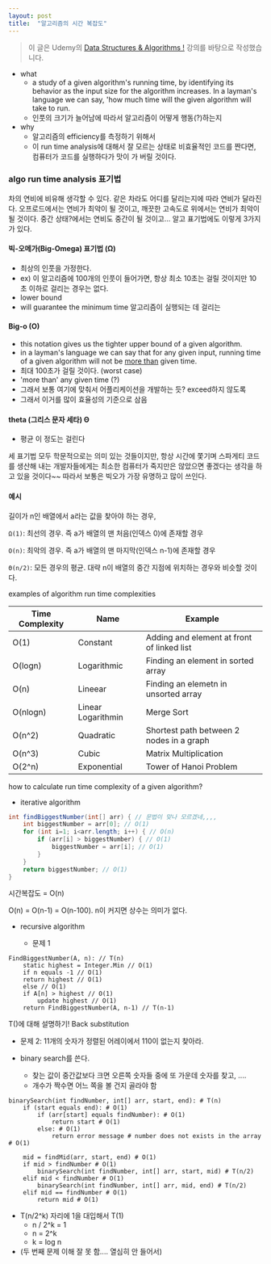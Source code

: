 ```yaml
---
layout: post
title:  "알고리즘의 시간 복잡도"
---
```


> 이 글은 Udemy의 [Data Structures & Algorithms !](https://www.udemy.com/course/learn-data-structure-algorithms-with-java-interview/) 강의를 바탕으로 작성했습니다.

* what
  * a study of a given algorithm's running time, by identifying its behavior as the input size for the algorithm increases. In a layman's language we can say, 'how much time will the given algorithm will take to run.
  * 인풋의 크기가 늘어남에 따라서 알고리즘이 어떻게 행동(?)하는지
* why
  * 알고리즘의 efficiency를 측정하기 위해서
  * 이 run time analysis에 대해서 잘 모르는 상태로 비효율적인 코드를 짠다면, 컴퓨터가 코드를 실행하다가 맛이 가 버릴 것이다.

### algo run time analysis 표기법

차의 연비에 비유해 생각할 수 있다. 같은 차라도 어디를 달리는지에 따라 연비가 달라진다. 오프로드에서는 연비가 최악이 될 것이고, 깨끗한 고속도로 위에서는 연비가 최악이 될 것이다. 중간 상태?에서는 연비도 중간이 될 것이고... 알고 표기법에도 이렇게 3가지가 있다.

#### 빅-오메가(Big-Omega) 표기법 (Ω)
* 최상의 인풋을 가정한다.
* ex) 이 알고리즘에 100개의 인풋이 들어가면, 항상 최소 10초는 걸릴 것이지만 10초 이하로 걸리는 경우는 없다.
* lower bound
* will guarantee the minimum time 알고리즘이 실행되는 데 걸리는

#### Big-o (O)
* this notation gives us the tighter upper bound of a given algorithm.
* in a layman's language we can say that for any given input, running time of a given algorithm will not be <u>more than</u> given time.
* 최대 100초가 걸릴 것이다. (worst case)
* 'more than' any given time (?)
* 그래서 보통 여기에 맞춰서 어플리케이션을 개발하는 듯? exceed하지 않도록
* 그래서 이거를 많이 효율성의 기준으로 삼음

#### theta (그리스 문자 세타) Θ
* 평균 이 정도는 걸린다

세 표기법 모두 학문적으로는 의미 있는 것들이지만, 항상 시간에 쫓기며 스파게티 코드를 생산해 내는 개발자들에게는 최소한 컴퓨터가 죽지만은 않았으면 좋겠다는 생각을 하고 있을 것이다~~ 따라서 보통은 빅오가 가장 유명하고 많이 쓰인다.

#### 예시
길이가 n인 배열에서 a라는 값을 찾아야 하는 경우,

`Ω(1)`: 최선의 경우. 즉 a가 배열의 맨 처음(인덱스 0)에 존재할 경우

`O(n)`: 최악의 경우. 즉 a가 배열의 맨 마지막(인덱스 n-1)에 존재할 경우

`Θ(n/2)`: 모든 경우의 평균. 대략 n이 배열의 중간 지점에 위치하는 경우와 비슷할 것이다.


examples of algorithm run time complexities

Time Complexity | Name | Example
--- | --- | ---
O(1) | Constant | Adding and element at front of linked list
O(logn) | Logarithmic | Finding an element in sorted array
O(n) | Lineear | Finding an elemetn in unsorted array
O(nlogn) | Linear Logarithmin | Merge Sort
O(n^2) | Quadratic | Shortest path between 2 nodes in a graph
O(n^3) | Cubic | Matrix Multiplication
O(2^n) | Exponential | Tower of Hanoi Problem

how to calculate run time complexity of a given algorithm?

* iterative algorithm

```java
int findBiggestNumber(int[] arr) { // 문법이 맞나 모르겠네,,,,
    int biggestNumber = arr[0]; // O(1)
    for (int i=1; i<arr.length; i++) { // O(n)
        if (arr[i] > biggestNumber) { // O(1)
            biggestNumber = arr[i]; // O(1)
        }
    }
    return biggestNumber; // O(1)
}
```
시간복잡도 = O(n)

O(n) = O(n-1) = O(n-100). n이 커지면 상수는 의미가 없다.


* recursive algorithm

  * 문제 1

```
FindBiggestNumber(A, n): // T(n)
    static highest = Integer.Min // O(1)
    if n equals -1 // O(1)
    return highest // O(1)
    else // O(1)
    if A[n] > highest // O(1)
        update highest // O(1)
    return FindBiggestNumber(A, n-1) // T(n-1)
```
T()에 대해 설명하기! Back substitution


  * 문제 2: 11개의 숫자가 정렬된 어레이에서 110이 없는지 찾아라.

  * binary search를 쓴다.

    * 찾는 값이 중간값보다 크면 오른쪽 숫자들 중에 또 가운데 숫자를 찾고, ....
    * 개수가 짝수면 어느 쪽을 볼 건지 골라야 함

```
binarySearch(int findNumber, int[] arr, start, end): # T(n)
    if (start equals end): # O(1)
        if (arr[start] equals findNumber): # O(1)
            return start # O(1)
        else: # O(1)
            return error message # number does not exists in the array # O(1)

    mid = findMid(arr, start, end) # O(1)
    if mid > findNumber # O(1)
        binarySearch(int findNumber, int[] arr, start, mid) # T(n/2)
    elif mid < findNumber # O(1)
        binarySearch(int findNumber, int[] arr, mid, end) # T(n/2)
    elif mid == findNumber # O(1)
        return mid # O(1)
```

* T(n/2^k) 자리에 1을 대입해서 T(1)
    * n / 2^k = 1
    * n = 2^k
    * k = log n
* (두 번째 문제 이해 잘 못 함.... 열심히 안 들어서)
